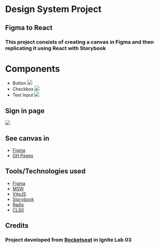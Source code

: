 # Design System Project

## Figma to React

### This project consists of creating a canvas in Figma and then replicating it using React with Storybook

# Components

 - Button <img src="https://user-images.githubusercontent.com/75866996/196046021-d01b4da2-b980-4e75-9973-6ed375b05a75.png"> 
 - Checkbox <img src="https://user-images.githubusercontent.com/75866996/196046021-d01b4da2-b980-4e75-9973-6ed375b05a75.png"> 
 - Text Input <img src="https://user-images.githubusercontent.com/75866996/196046184-d73ac5c5-f581-4e1d-b1e0-ebe31fd0a62a.png">


## Sign in page

<img src="https://user-images.githubusercontent.com/75866996/196044705-fac50206-818b-46b7-9aec-22e6845357e6.png">

## See canvas in
 - [Figma](https://www.figma.com/file/bpfB5PWTwaL35thczhVUjp/Ignite-Lab-Desing-System?node-id=0%3A1)
 - [GH Pages](https://brian-arruk.github.io/ignite-lab-design-system)

## Tools/Technologies used
 - [Figma](https://www.figma.com/community)
 - [MSW](https://mswjs.io/)
 - [ViteJS](https://vitejs.dev/)
 - [Storybook](https://storybook.js.org/)
 - [Radix](https://www.radix-ui.com/)
 - [CLSX](https://www.npmjs.com/package/clsx)

## Credits

### Project developed from [Rocketseat](https://www.rocketseat.com.br/) in Ignite Lab 03
